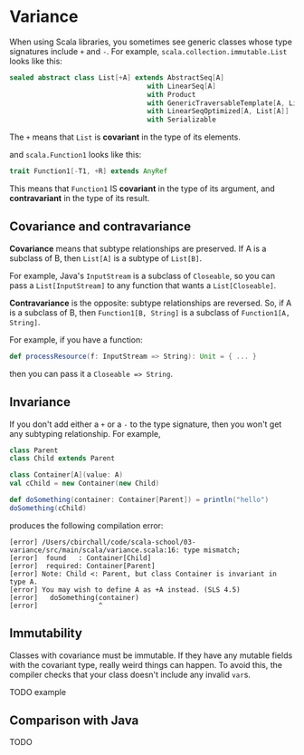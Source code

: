 # Variance

When using Scala libraries, you sometimes see generic classes whose type signatures include `+` and `-`. For example, `scala.collection.immutable.List` looks like this:

```scala
sealed abstract class List[+A] extends AbstractSeq[A]
                                  with LinearSeq[A]
                                  with Product
                                  with GenericTraversableTemplate[A, List]
                                  with LinearSeqOptimized[A, List[A]]
                                  with Serializable
```

The `+` means that `List` is **covariant** in the type of its elements.

and `scala.Function1` looks like this:

```scala
trait Function1[-T1, +R] extends AnyRef
```

This means that `Function1` IS **covariant** in the type of its argument, and **contravariant** in the type of its result.

## Covariance and contravariance

**Covariance** means that subtype relationships are preserved. If A is a subclass of B, then `List[A]` is a subtype of `List[B]`.

For example, Java's `InputStream` is a subclass of `Closeable`, so you can pass a `List[InputStream]` to any function that wants a `List[Closeable]`.

**Contravariance** is the opposite: subtype relationships are reversed. So, if A is a subclass of B, then `Function1[B, String]` is a subclass of `Function1[A, String]`.

For example, if you have a function:

```scala
def processResource(f: InputStream => String): Unit = { ... }
```

then you can pass it a `Closeable => String`.

## Invariance

If you don't add either a `+` or a `-` to the type signature, then you won't get any subtyping relationship. For example,

```scala
class Parent
class Child extends Parent

class Container[A](value: A)
val cChild = new Container(new Child)

def doSomething(container: Container[Parent]) = println("hello")
doSomething(cChild)
```

produces the following compilation error:

```
[error] /Users/cbirchall/code/scala-school/03-variance/src/main/scala/variance.scala:16: type mismatch;
[error]  found   : Container[Child]
[error]  required: Container[Parent]
[error] Note: Child <: Parent, but class Container is invariant in type A.
[error] You may wish to define A as +A instead. (SLS 4.5)
[error]   doSomething(container)
[error]               ^
```

## Immutability

Classes with covariance must be immutable. If they have any mutable fields with the covariant type, really weird things can happen. To avoid this, the compiler checks that your class doesn't include any invalid `var`s.

TODO example

## Comparison with Java

TODO

